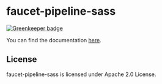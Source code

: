 # faucet-pipeline-sass
[![Greenkeeper badge](https://badges.greenkeeper.io/faucet-pipeline/faucet-pipeline-sass.svg)](https://greenkeeper.io/)

You can find the documentation
[here](https://github.com/faucet-pipeline/faucet-pipeline).

## License

faucet-pipeline-sass is licensed under Apache 2.0 License.
